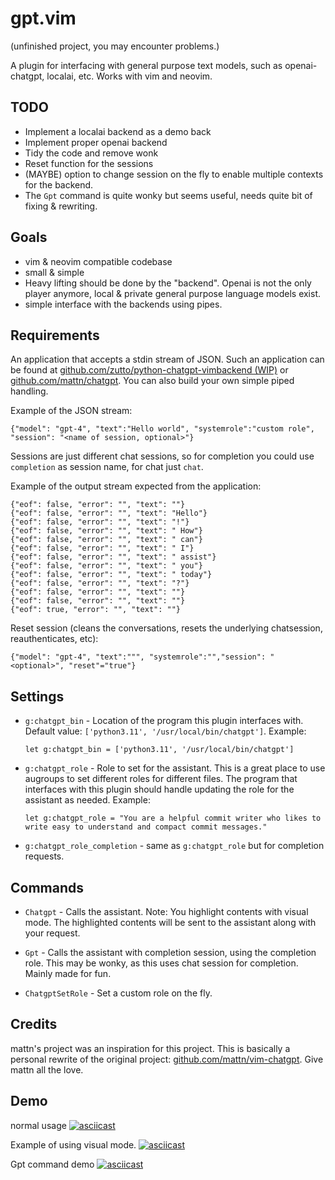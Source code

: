 # gpt.vim

(unfinished project, you may encounter problems.)


A plugin for interfacing with general purpose text models, such as openai-chatgpt, localai, etc.
Works with vim and neovim.


## TODO
* Implement a localai backend as a demo back
* Implement proper openai backend
* Tidy the code and remove wonk
* Reset function for the sessions
* (MAYBE) option to change session on the fly to enable multiple contexts for the backend.
* The `Gpt` command is quite wonky but seems useful, needs quite bit of fixing & rewriting.

## Goals
* vim & neovim compatible codebase
* small & simple
* Heavy lifting should be done by the "backend". Openai is not the only player anymore, local & private general purpose language models exist.
* simple interface with the backends using pipes.


## Requirements

An application that accepts a stdin stream of JSON. Such an application can be found at [github.com/zutto/python-chatgpt-vimbackend (WIP)](https://github.com/zutto/python-chatgpt-vimbackend) or [github.com/mattn/chatgpt](https://github.com/mattn/chatgpt). You can also build your own simple piped handling.

Example of the JSON stream:
```
{"model": "gpt-4", "text":"Hello world", "systemrole":"custom role", "session": "<name of session, optional>"}
```
Sessions are just different chat sessions, so for completion you could use `completion` as session name, for chat just `chat`.




Example of the output stream expected from the application:
```
{"eof": false, "error": "", "text": ""}
{"eof": false, "error": "", "text": "Hello"}
{"eof": false, "error": "", "text": "!"}
{"eof": false, "error": "", "text": " How"}
{"eof": false, "error": "", "text": " can"}
{"eof": false, "error": "", "text": " I"}
{"eof": false, "error": "", "text": " assist"}
{"eof": false, "error": "", "text": " you"}
{"eof": false, "error": "", "text": " today"}
{"eof": false, "error": "", "text": "?"}
{"eof": false, "error": "", "text": ""}
{"eof": false, "error": "", "text": ""}
{"eof": true, "error": "", "text": ""}
```

Reset session (cleans the conversations, resets the underlying chatsession,
reauthenticates, etc):
```
{"model": "gpt-4", "text":""", "systemrole":"","session": "<optional>", "reset"="true"}
```



## Settings

- `g:chatgpt_bin` - Location of the program this plugin interfaces with. Default value: `['python3.11', '/usr/local/bin/chatgpt']`. Example: 
  ```vim
  let g:chatgpt_bin = ['python3.11', '/usr/local/bin/chatgpt']
  ```

- `g:chatgpt_role` - Role to set for the assistant. This is a great place to use augroups to set different roles for different files. The program that interfaces with this plugin should handle updating the role for the assistant as needed. Example:
  ```vim
  let g:chatgpt_role = "You are a helpful commit writer who likes to write easy to understand and compact commit messages."
  ```
- `g:chatgpt_role_completion` - same as `g:chatgpt_role` but for completion requests.

## Commands

- `Chatgpt` - Calls the assistant. Note: You highlight contents with visual mode. The highlighted contents will be sent to the assistant along with your request.

- `Gpt` - Calls the assistant with completion session, using the completion role. This may be wonky, as this uses chat session for completion. Mainly made for fun.

- `ChatgptSetRole` - Set a custom role on the fly.

## Credits

mattn's project was an inspiration for this project. This is basically a personal rewrite of the original project: [github.com/mattn/vim-chatgpt](https://github.com/mattn/vim-chatgpt). Give mattn all the love.

## Demo
normal usage
[![asciicast](https://asciinema.org/a/81jVCwHdEmEBSv00Lm71WHazk.svg)](https://asciinema.org/a/81jVCwHdEmEBSv00Lm71WHazk)


Example of using visual mode.
[![asciicast](https://asciinema.org/a/PVKHKSRIYOm7mvohAnCDIuDgB.svg)](https://asciinema.org/a/PVKHKSRIYOm7mvohAnCDIuDgB)



Gpt command demo
[![asciicast](https://asciinema.org/a/Bn4VZP9qp2s2BerHj3TUmkiFE.svg)](https://asciinema.org/a/Bn4VZP9qp2s2BerHj3TUmkiFE)
